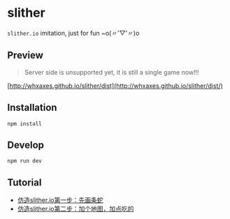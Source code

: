 # slither

`slither.io` imitation, just for fun ~o(〃'▽'〃)o

## Preview

> Server side is unsupported yet, it is still a single game now!!! 

[http://whxaxes.github.io/slither/dist](http://whxaxes.github.io/slither/dist/)

## Installation

```
npm install
```

## Develop

```
npm run dev
```

## Tutorial

- [仿造slither.io第一步：先画条蛇](https://github.com/whxaxes/blog/issues/1)
- [仿造slither.io第二步：加个地图，加点吃的](https://github.com/whxaxes/blog/issues/2)
